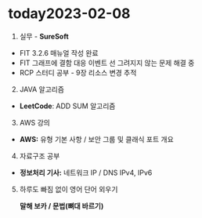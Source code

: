 # today2023-02-08
1. 실무 - **SureSoft**

- FIT 3.2.6 매뉴얼 작성 완료
- FIT 그래프에 결함 대응 이벤트 선 그려지지 않는 문제 해결 중
- RCP 스터디 공부 - 9장 리소스 변경 추적 

2. JAVA 알고리즘

 - **LeetCode**: ADD SUM 알고리즘

3. AWS 강의

 - **AWS:** 유형 기본 사항 / 보안 그룹 및 클래식 포트 개요

4. 자료구조 공부 

 - **정보처리 기사:** 네트워크 IP / DNS IPv4, IPv6

5. 하루도 빠짐 없이 영어 단어 외우기
    
     **말해 보카 / 문법(뼈대 바르기)**
